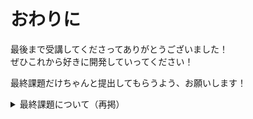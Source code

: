 # おわりに

最後まで受講してくださってありがとうございました！  
ぜひこれから好きに開発していってください！

最終課題だけちゃんと提出してもらうよう、お願いします！

<details><summary>最終課題について（再掲）</summary>

最終課題では、API サーバーの GitHub リポジトリのリンクを提出してもらいます！

- 提出するもの
  - なんらかの処理をする API サーバーの GitHub リポジトリのリンク
- 提出期限
  - 2024/2/14(水) 23:59 まで
- 提出方法
  - **学籍番号**と**GitHub リポジトリの URL**を Slack の `#general2023` スレッドに投稿

補足

- [@matumoto1234](https://github.com/matumoto1234)が見られる状態にしておいてください
  - public にするかもしくは、コラボレーターとして招待してもらえれば大丈夫です
- 提出していただくAPIサーバーに仕様はなく、完全に自由です！
  - ぜひオレオレAPIサーバーを作ってみてください
  - `/ping`にリクエストしたら`"pong"`という文字列が返ってくるだけでも大丈夫です
- 個人で作ったもの、共同制作したものでも大丈夫です
- 使用する言語やライブラリは自由に決めていただいて大丈夫です
  - Goを使う必要はないです！
- この授業内で制作したものでも、そうでないものでも大丈夫です
- 提出してもらった人に単位を付与します

他になにかあれば気軽に質問してください！

</details>
